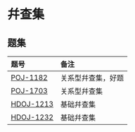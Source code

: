 # 幷查集

## 题集
|题号                   |备注                       |
|:----------------------|:--------------------------|
|[POJ-1182][PKU1182]    |关系型幷查集，好题         |
|[POJ-1703][PKU1703]    |关系型幷查集               |
|[HDOJ-1213][HDU1213]   |基础幷查集                 |
|[HDOJ-1232][HDU1232]   |基础幷查集                 |

[PKU1182]:http://poj.org/problem?id=1182 "食物链"
[PKU1703]:http://poj.org/problem?id=1703 "Find them, Catch them"
[HDU1213]:http://acm.hdu.edu.cn/showproblem.php?pid=1213 "How Many Tables"
[HDU1232]:http://acm.hdu.edu.cn/showproblem.php?pid=1232 "畅通工程"
